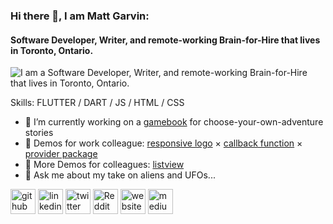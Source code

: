 ### Hi there 👋, I am Matt Garvin:
#### Software Developer, Writer, and remote-working Brain-for-Hire that lives in Toronto, Ontario.
![I am a Software Developer, Writer, and remote-working Brain-for-Hire that lives in Toronto, Ontario.](https://mattgwriter7.com/assets/github/banner_season_pro.png)


Skills: FLUTTER / DART / JS / HTML / CSS

- 🔭 I’m currently working on a [gamebook]([https://github.com/mattgwriter7/gamebook/blob/main/NOTES.md](https://github.com/mattgwriter7/gamebook))  for choose-your-own-adventure stories 
- 🌱 Demos for work colleague: [responsive logo](https://github.com/mattgwriter7/flutt_logo) × [callback function](https://github.com/mattgwriter7/flutt_callback) × [provider package](https://github.com/mattgwriter7/flutt_provider)
- 🌱 More Demos for colleagues: [listview](https://github.com/mattgwriter7/flutt_listview)
- 💬 Ask me about my take on aliens and UFOs... 


[<img src='https://cdn.jsdelivr.net/npm/simple-icons@3.0.1/icons/github.svg' alt='github' height='40'>](https://github.com/mattgwriter7)  [<img src='https://cdn.jsdelivr.net/npm/simple-icons@3.0.1/icons/linkedin.svg' alt='linkedin' height='40'>](https://www.linkedin.com/in/matt-garvin-b24938/)  [<img src='https://cdn.jsdelivr.net/npm/simple-icons@3.0.1/icons/twitter.svg' alt='twitter' height='40'>](https://twitter.com/@mattgarvin)  [<img src='https://cdn.jsdelivr.net/npm/simple-icons@3.0.1/icons/reddit.svg' alt='Reddit' height='40'>](https://www.reddit.com/user/mattgwriter7/)  [<img src='https://cdn.jsdelivr.net/npm/simple-icons@3.0.1/icons/icloud.svg' alt='website' height='40'>](https://www.mattgwriter7.com?k=d)  [<img src='https://cdn.jsdelivr.net/npm/simple-icons@3.0.1/icons/medium.svg' alt='medium' height='40'>](https://medium.com/@mattgwriter7)  

